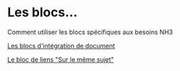 # Les blocs...

Comment utiliser les blocs spécifiques aux besoins NH3

[Les blocs d'intégration de document](./Les-blocs-d-int-gration-de-document-3d918a02-2c8c-4a68-adc9-0229b7903044.md)

[Le bloc de liens "Sur le même sujet"](./Le-bloc-de-liens-Sur-le-m-me-sujet-f87fd976-a86e-41e5-88eb-8270870122f7.md)